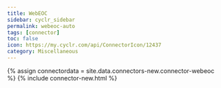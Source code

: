 ```yaml
---
title: WebEOC
sidebar: cyclr_sidebar
permalink: webeoc-auto
tags: [connector]
toc: false
icon: https://my.cyclr.com/api/ConnectorIcon/12437
category: Miscellaneous
---
```

{% assign connectordata = site.data.connectors-new.connector-webeoc %}
{% include connector-new.html %}	